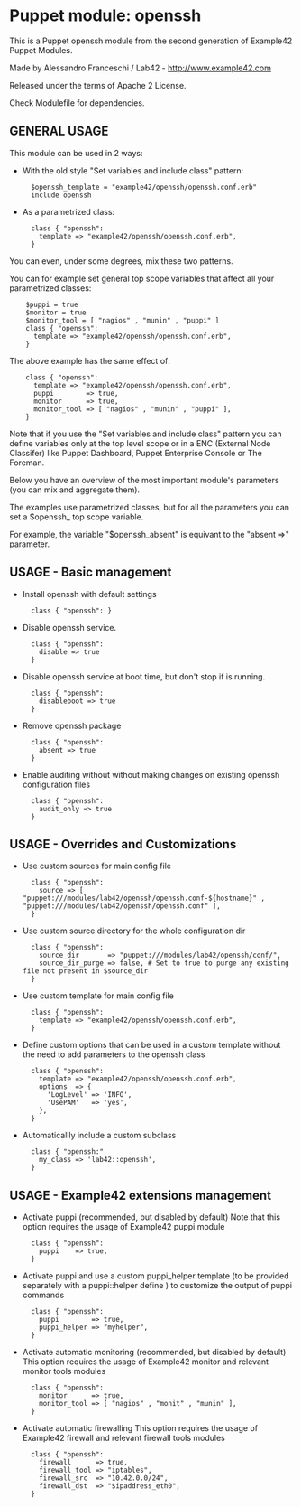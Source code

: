 # Puppet module: openssh

This is a Puppet openssh module from the second generation of Example42 Puppet Modules.

Made by Alessandro Franceschi / Lab42 - http://www.example42.com

Released under the terms of Apache 2 License.

Check Modulefile for dependencies.

## GENERAL USAGE
This module can be used in 2 ways:

* With the old style "Set variables and include class" pattern:

        $openssh_template = "example42/openssh/openssh.conf.erb"
        include openssh

* As a parametrized class:

        class { "openssh":
          template => "example42/openssh/openssh.conf.erb",
        }

You can even, under some degrees, mix these two patterns.

You can for example set general top scope variables that affect all your parametrized classes:

        $puppi = true
        $monitor = true
        $monitor_tool = [ "nagios" , "munin" , "puppi" ]
        class { "openssh":
          template => "example42/openssh/openssh.conf.erb",
        }
        
The above example has the same effect of:

        class { "openssh":
          template => "example42/openssh/openssh.conf.erb",
          puppi        => true,
          monitor      => true,
          monitor_tool => [ "nagios" , "munin" , "puppi" ],
        }

Note that if you use the "Set variables and include class" pattern you can define variables only
at the top level scope or in a ENC (External Node Classifer) like Puppet Dashboard, Puppet Enterprise Console or The Foreman.

Below you have an overview of the most important module's parameters (you can mix and aggregate them).

The examples use parametrized classes, but for all the parameters you can set a $openssh_ top scope variable.

For example, the variable "$openssh_absent" is equivant to the "absent =>" parameter.

## USAGE - Basic management
* Install openssh with default settings

        class { "openssh": }

* Disable openssh service.

        class { "openssh":
          disable => true
        }

* Disable openssh service at boot time, but don't stop if is running.

        class { "openssh":
          disableboot => true
        }

* Remove openssh package

        class { "openssh":
          absent => true
        }

* Enable auditing without without making changes on existing openssh configuration files

        class { "openssh":
          audit_only => true
        }


## USAGE - Overrides and Customizations
* Use custom sources for main config file 

        class { "openssh":
          source => [ "puppet:///modules/lab42/openssh/openssh.conf-${hostname}" , "puppet:///modules/lab42/openssh/openssh.conf" ], 
        }


* Use custom source directory for the whole configuration dir

        class { "openssh":
          source_dir       => "puppet:///modules/lab42/openssh/conf/",
          source_dir_purge => false, # Set to true to purge any existing file not present in $source_dir
        }

* Use custom template for main config file 

        class { "openssh":
          template => "example42/openssh/openssh.conf.erb",      
        }

* Define custom options that can be used in a custom template without the
  need to add parameters to the openssh class

        class { "openssh":
          template => "example42/openssh/openssh.conf.erb",    
          options  => {
            'LogLevel' => 'INFO',
            'UsePAM'   => 'yes',
          },
        }

* Automaticallly include a custom subclass

        class { "openssh:"
          my_class => 'lab42::openssh',
        }


## USAGE - Example42 extensions management 
* Activate puppi (recommended, but disabled by default)
  Note that this option requires the usage of Example42 puppi module

        class { "openssh": 
          puppi    => true,
        }

* Activate puppi and use a custom puppi_helper template (to be provided separately with
  a puppi::helper define ) to customize the output of puppi commands 

        class { "openssh":
          puppi        => true,
          puppi_helper => "myhelper", 
        }

* Activate automatic monitoring (recommended, but disabled by default)
  This option requires the usage of Example42 monitor and relevant monitor tools modules

        class { "openssh":
          monitor      => true,
          monitor_tool => [ "nagios" , "monit" , "munin" ],
        }

* Activate automatic firewalling 
  This option requires the usage of Example42 firewall and relevant firewall tools modules

        class { "openssh":       
          firewall      => true,
          firewall_tool => "iptables",
          firewall_src  => "10.42.0.0/24",
          firewall_dst  => "$ipaddress_eth0",
        }


